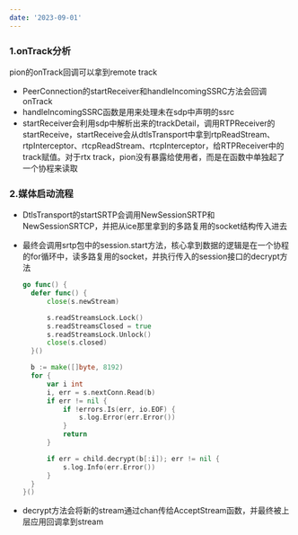```yaml
---
date: '2023-09-01'
---
```

### 1.onTrack分析

pion的onTrack回调可以拿到remote track

- PeerConnection的startReceiver和handleIncomingSSRC方法会回调onTrack
- handleIncomingSSRC函数是用来处理未在sdp中声明的ssrc
- startReceiver会利用sdp中解析出来的trackDetail，调用RTPReceiver的startReceive，startReceive会从dtlsTransport中拿到rtpReadStream、rtpInterceptor、rtcpReadStream、rtcpInterceptor，给RTPReceiver中的track赋值。对于rtx track，pion没有暴露给使用者，而是在函数中单独起了一个协程来读取

### 2.媒体启动流程

- DtlsTransport的startSRTP会调用NewSessionSRTP和NewSessionSRTCP，并把从ice那里拿到的多路复用的socket结构传入进去
- 最终会调用srtp包中的session.start方法，核心拿到数据的逻辑是在一个协程的for循环中，读多路复用的socket，并执行传入的session接口的decrypt方法

  ```go
  go func() {
  	defer func() {
  		close(s.newStream)

  		s.readStreamsLock.Lock()
  		s.readStreamsClosed = true
  		s.readStreamsLock.Unlock()
  		close(s.closed)
  	}()

  	b := make([]byte, 8192)
  	for {
  		var i int
  		i, err = s.nextConn.Read(b)
  		if err != nil {
  			if !errors.Is(err, io.EOF) {
  				s.log.Error(err.Error())
  			}
  			return
  		}

  		if err = child.decrypt(b[:i]); err != nil {
  			s.log.Info(err.Error())
  		}
  	}
  }()
  ```
- decrypt方法会将新的stream通过chan传给AcceptStream函数，并最终被上层应用回调拿到stream
